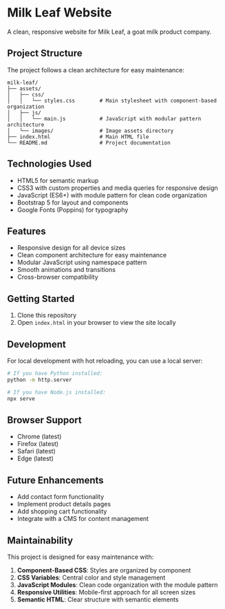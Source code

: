 # Milk Leaf Website

A clean, responsive website for Milk Leaf, a goat milk product company.

## Project Structure

The project follows a clean architecture for easy maintenance:

```
milk-leaf/
├── assets/
│   ├── css/
│   │   └── styles.css        # Main stylesheet with component-based organization
│   ├── js/
│   │   └── main.js           # JavaScript with modular pattern architecture
│   └── images/               # Image assets directory
├── index.html                # Main HTML file
└── README.md                 # Project documentation
```

## Technologies Used

- HTML5 for semantic markup
- CSS3 with custom properties and media queries for responsive design
- JavaScript (ES6+) with module pattern for clean code organization
- Bootstrap 5 for layout and components
- Google Fonts (Poppins) for typography

## Features

- Responsive design for all device sizes
- Clean component architecture for easy maintenance
- Modular JavaScript using namespace pattern
- Smooth animations and transitions
- Cross-browser compatibility

## Getting Started

1. Clone this repository
2. Open `index.html` in your browser to view the site locally

## Development

For local development with hot reloading, you can use a local server:

```bash
# If you have Python installed:
python -m http.server

# If you have Node.js installed:
npx serve
```

## Browser Support

- Chrome (latest)
- Firefox (latest)
- Safari (latest)
- Edge (latest)

## Future Enhancements

- Add contact form functionality
- Implement product details pages
- Add shopping cart functionality
- Integrate with a CMS for content management

## Maintainability

This project is designed for easy maintenance with:

1. **Component-Based CSS**: Styles are organized by component
2. **CSS Variables**: Central color and style management
3. **JavaScript Modules**: Clean code organization with the module pattern
4. **Responsive Utilities**: Mobile-first approach for all screen sizes
5. **Semantic HTML**: Clear structure with semantic elements 